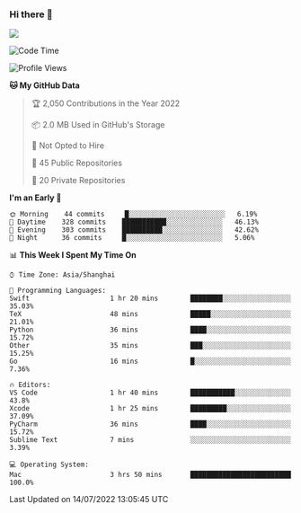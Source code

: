 ### Hi there 👋

<!--
**JJAYCHEN1e/jjaychen1e** is a ✨ _special_ ✨ repository because its `README.md` (this file) appears on your GitHub profile.

Here are some ideas to get you started:

- 🔭 I’m currently working on ...
- 🌱 I’m currently learning ...
- 👯 I’m looking to collaborate on ...
- 🤔 I’m looking for help with ...
- 💬 Ask me about ...
- 📫 How to reach me: ...
- 😄 Pronouns: ...
- ⚡ Fun fact: ...
-->

[![](https://github-readme-stats.vercel.app/api?username=jjaychen1e&show_icons=true)](https://github.com/jjaychen1e/github-readme-stats?count_private=true)

<!--START_SECTION:waka-->
![Code Time](http://img.shields.io/badge/Code%20Time-7%20hrs%2018%20mins-blue)

![Profile Views](http://img.shields.io/badge/Profile%20Views-94-blue)

**🐱 My GitHub Data** 

> 🏆 2,050 Contributions in the Year 2022
 > 
> 📦 2.0 MB Used in GitHub's Storage 
 > 
> 🚫 Not Opted to Hire
 > 
> 📜 45 Public Repositories 
 > 
> 🔑 20 Private Repositories  
 > 
**I'm an Early 🐤** 

```text
🌞 Morning    44 commits     █░░░░░░░░░░░░░░░░░░░░░░░░   6.19% 
🌆 Daytime    328 commits    ███████████░░░░░░░░░░░░░░   46.13% 
🌃 Evening    303 commits    ██████████░░░░░░░░░░░░░░░   42.62% 
🌙 Night      36 commits     █░░░░░░░░░░░░░░░░░░░░░░░░   5.06%

```


📊 **This Week I Spent My Time On** 

```text
⌚︎ Time Zone: Asia/Shanghai

💬 Programming Languages: 
Swift                    1 hr 20 mins        ████████░░░░░░░░░░░░░░░░░   35.03% 
TeX                      48 mins             █████░░░░░░░░░░░░░░░░░░░░   21.01% 
Python                   36 mins             ████░░░░░░░░░░░░░░░░░░░░░   15.72% 
Other                    35 mins             ███░░░░░░░░░░░░░░░░░░░░░░   15.25% 
Go                       16 mins             █░░░░░░░░░░░░░░░░░░░░░░░░   7.36%

🔥 Editors: 
VS Code                  1 hr 40 mins        ███████████░░░░░░░░░░░░░░   43.8% 
Xcode                    1 hr 25 mins        █████████░░░░░░░░░░░░░░░░   37.09% 
PyCharm                  36 mins             ████░░░░░░░░░░░░░░░░░░░░░   15.72% 
Sublime Text             7 mins              ░░░░░░░░░░░░░░░░░░░░░░░░░   3.39%

💻 Operating System: 
Mac                      3 hrs 50 mins       █████████████████████████   100.0%

```


 Last Updated on 14/07/2022 13:05:45 UTC
<!--END_SECTION:waka-->
